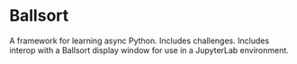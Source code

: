 # Ballsort

A framework for learning async Python. Includes challenges. Includes interop with a Ballsort display window for use in a JupyterLab environment.

